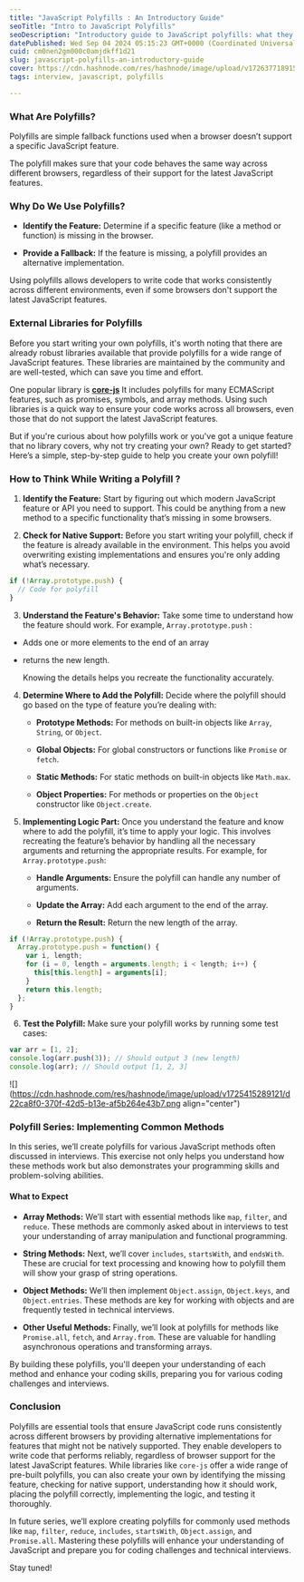 ```yaml
---
title: "JavaScript Polyfills : An Introductory Guide"
seoTitle: "Intro to JavaScript Polyfills"
seoDescription: "Introductory guide to JavaScript polyfills: what they are, why they're used, and how to create your own. Enhance cross-browser consistency"
datePublished: Wed Sep 04 2024 05:15:23 GMT+0000 (Coordinated Universal Time)
cuid: cm0nen2gm000c0amjdkff1d21
slug: javascript-polyfills-an-introductory-guide
cover: https://cdn.hashnode.com/res/hashnode/image/upload/v1726377189157/6e6907bb-394f-4a5a-a856-fef879d3c558.png
tags: interview, javascript, polyfills

---
```


### What Are Polyfills?

Polyfills are simple fallback functions used when a browser doesn’t support a specific JavaScript feature.

The polyfill makes sure that your code behaves the same way across different browsers, regardless of their support for the latest JavaScript features.

### Why Do We Use Polyfills?

* **Identify the Feature:** Determine if a specific feature (like a method or function) is missing in the browser.
    
* **Provide a Fallback:** If the feature is missing, a polyfill provides an alternative implementation.
    

Using polyfills allows developers to write code that works consistently across different environments, even if some browsers don't support the latest JavaScript features.

### External Libraries for Polyfills

Before you start writing your own polyfills, it's worth noting that there are already robust libraries available that provide polyfills for a wide range of JavaScript features. These libraries are maintained by the community and are well-tested, which can save you time and effort.

One popular library is [**core-js**](https://github.com/zloirock/core-js) It includes polyfills for many ECMAScript features, such as promises, symbols, and array methods. Using such libraries is a quick way to ensure your code works across all browsers, even those that do not support the latest JavaScript features.

But if you're curious about how polyfills work or you've got a unique feature that no library covers, why not try creating your own? Ready to get started? Here’s a simple, step-by-step guide to help you create your own polyfill!

### How to Think While Writing a Polyfill ?

1. **Identify the Feature:** Start by figuring out which modern JavaScript feature or API you need to support. This could be anything from a new method to a specific functionality that’s missing in some browsers.
    
2. **Check for Native Support:** Before you start writing your polyfill, check if the feature is already available in the environment. This helps you avoid overwriting existing implementations and ensures you're only adding what’s necessary.
    

```javascript
if (!Array.prototype.push) {
  // Code for polyfill
}
```

3. **Understand the Feature's Behavior:** Take some time to understand how the feature should work. For example, `Array.prototype.push` :
    

* Adds one or more elements to the end of an array
    
* returns the new length.
    
    Knowing the details helps you recreate the functionality accurately.
    

4. **Determine Where to Add the Polyfill:** Decide where the polyfill should go based on the type of feature you’re dealing with:
    
    * **Prototype Methods:** For methods on built-in objects like `Array`, `String`, or `Object`.
        
    * **Global Objects:** For global constructors or functions like `Promise` or `fetch`.
        
    * **Static Methods:** For static methods on built-in objects like `Math.max`.
        
    * **Object Properties:** For methods or properties on the `Object` constructor like `Object.create`.
        
5. **Implementing Logic Part:** Once you understand the feature and know where to add the polyfill, it’s time to apply your logic. This involves recreating the feature’s behavior by handling all the necessary arguments and returning the appropriate results. For example, for `Array.prototype.push`:
    
    * **Handle Arguments:** Ensure the polyfill can handle any number of arguments.
        
    * **Update the Array:** Add each argument to the end of the array.
        
    * **Return the Result:** Return the new length of the array.
        

```javascript
if (!Array.prototype.push) {
  Array.prototype.push = function() {
    var i, length;
    for (i = 0, length = arguments.length; i < length; i++) {
      this[this.length] = arguments[i];
    }
    return this.length;
  };
}
```

6. **Test the Polyfill:** Make sure your polyfill works by running some test cases:
    

```javascript
var arr = [1, 2];
console.log(arr.push(3)); // Should output 3 (new length)
console.log(arr); // Should output [1, 2, 3]
```

![](https://cdn.hashnode.com/res/hashnode/image/upload/v1725415289121/d22ca8f0-370f-42d5-b13e-af5b264e43b7.png align="center")

### Polyfill Series: Implementing Common Methods

In this series, we’ll create polyfills for various JavaScript methods often discussed in interviews. This exercise not only helps you understand how these methods work but also demonstrates your programming skills and problem-solving abilities.

#### **What to Expect**

* **Array Methods:** We’ll start with essential methods like `map`, `filter`, and `reduce`. These methods are commonly asked about in interviews to test your understanding of array manipulation and functional programming.
    
* **String Methods:** Next, we’ll cover `includes`, `startsWith`, and `endsWith`. These are crucial for text processing and knowing how to polyfill them will show your grasp of string operations.
    
* **Object Methods:** We’ll then implement `Object.assign`, `Object.keys`, and `Object.entries`. These methods are key for working with objects and are frequently tested in technical interviews.
    
* **Other Useful Methods:** Finally, we’ll look at polyfills for methods like `Promise.all`, `fetch`, and `Array.from`. These are valuable for handling asynchronous operations and transforming arrays.
    

By building these polyfills, you'll deepen your understanding of each method and enhance your coding skills, preparing you for various coding challenges and interviews.

### Conclusion

Polyfills are essential tools that ensure JavaScript code runs consistently across different browsers by providing alternative implementations for features that might not be natively supported. They enable developers to write code that performs reliably, regardless of browser support for the latest JavaScript features. While libraries like `core-js` offer a wide range of pre-built polyfills, you can also create your own by identifying the missing feature, checking for native support, understanding how it should work, placing the polyfill correctly, implementing the logic, and testing it thoroughly.

In future series, we’ll explore creating polyfills for commonly used methods like `map`, `filter`, `reduce`, `includes`, `startsWith`, `Object.assign`, and `Promise.all`. Mastering these polyfills will enhance your understanding of JavaScript and prepare you for coding challenges and technical interviews.  
  
Stay tuned!